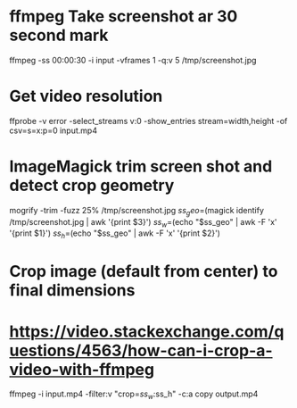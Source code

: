 # ffmpeg Take screenshot ar 30 second mark
ffmpeg -ss 00:00:30 -i input -vframes 1 -q:v 5 /tmp/screenshot.jpg
# Get video resolution
ffprobe -v error -select_streams v:0 -show_entries stream=width,height -of csv=s=x:p=0 input.mp4

# ImageMagick trim screen shot and detect crop geometry
mogrify -trim -fuzz 25% /tmp/screenshot.jpg
$ss_geo=$(magick identify /tmp/screenshot.jpg | awk '{print $3}')
$ss_w=$(echo "$ss_geo" | awk -F 'x' '{print $1}')
$ss_h=$(echo "$ss_geo" | awk -F 'x' '{print $2}')

# Crop image (default from center) to final dimensions
# https://video.stackexchange.com/questions/4563/how-can-i-crop-a-video-with-ffmpeg
ffmpeg -i input.mp4 -filter:v "crop=$ss_w:$ss_h" -c:a copy output.mp4
